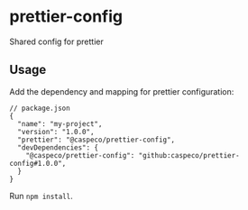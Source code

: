# prettier-config

Shared config for prettier

## Usage

Add the dependency and mapping for prettier configuration:

```
// package.json
{
  "name": "my-project",
  "version": "1.0.0",
  "prettier": "@caspeco/prettier-config",
  "devDependencies": {
    "@caspeco/prettier-config": "github:caspeco/prettier-config#1.0.0",
  }
}
```

Run `npm install`.
